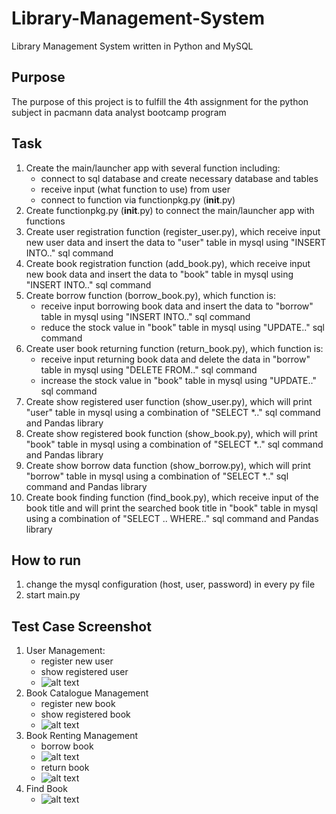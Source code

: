 # Library-Management-System
Library Management System written in Python and MySQL

## Purpose
The purpose of this project is to fulfill the 4th assignment for the python subject in pacmann data analyst bootcamp program

## Task
1. Create the main/launcher app with several function including:
   - connect to sql database and create necessary database and tables
   - receive input (what function to use) from user
   - connect to function via functionpkg.py (__init__.py)
2. Create functionpkg.py (__init__.py) to connect the main/launcher app with functions
3. Create user registration function (register_user.py), which receive input new user data and insert the data to "user" table in mysql using "INSERT INTO.." sql command
4. Create book registration function (add_book.py), which receive input new book data and insert the data to "book" table in mysql using "INSERT INTO.." sql command
5. Create borrow function (borrow_book.py), which function is:
   - receive input borrowing book data and insert the data to "borrow" table in mysql using "INSERT INTO.." sql command
   - reduce the stock value in "book" table in mysql using "UPDATE.." sql command
6. Create user book returning function (return_book.py), which function is:
   - receive input returning book data and delete the data in "borrow" table in mysql using "DELETE FROM.." sql command
   - increase the stock value in "book" table in mysql using "UPDATE.." sql command
7. Create show registered user function (show_user.py), which will print "user" table in mysql using a combination of "SELECT *.." sql command and Pandas library
8. Create show registered book function (show_book.py), which will print "book" table in mysql using a combination of "SELECT *.." sql command and Pandas library
9. Create show borrow data function (show_borrow.py), which will print "borrow" table in mysql using a combination of "SELECT *.." sql command and Pandas library
10. Create book finding function (find_book.py), which receive input of the book title and will print the searched book title in "book" table in mysql using a combination of "SELECT .. WHERE.." sql command and Pandas library

## How to run
1. change the mysql configuration (host, user, password) in every py file
2. start main.py

## Test Case Screenshot
1. User Management:
   - register new user
   - show registered user
   - ![alt text](https://github.com/hilmikh/Library-Management-System/blob/main/screenshot/user_regis.PNG)
2. Book Catalogue Management
   - register new book
   - show registered book
   - ![alt text](https://github.com/hilmikh/Library-Management-System/blob/main/screenshot/book_regis.PNG)
3. Book Renting Management
   - borrow book
   - ![alt text](https://github.com/hilmikh/Library-Management-System/blob/main/screenshot/book_borrow.PNG)
   - return book
   - ![alt text](https://github.com/hilmikh/Library-Management-System/blob/main/screenshot/book_return.PNG)
4. Find Book
   - ![alt text](https://github.com/hilmikh/Library-Management-System/blob/main/screenshot/find_book.PNG)
